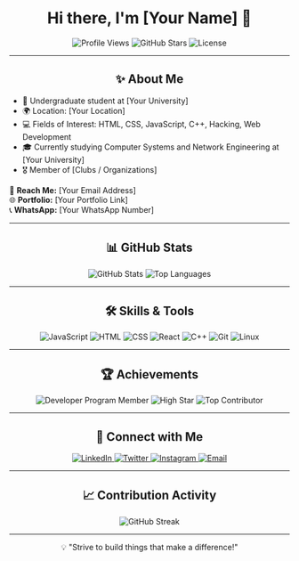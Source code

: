 <h1 align="center">Hi there, I'm [Your Name] 👋</h1>

<p align="center">
  <img src="https://img.shields.io/badge/Views-1000+-brightgreen" alt="Profile Views" />
  <img src="https://img.shields.io/badge/GitHub%20Stars-⭐-blue" alt="GitHub Stars" />
  <img src="https://img.shields.io/badge/License-MIT-brightgreen" alt="License" />
</p>

---

<h2 align="center">✨ About Me</h2>

- 🔭 Undergraduate student at [Your University]
- 🌍 Location: [Your Location]
- 💻 Fields of Interest: HTML, CSS, JavaScript, C++, Hacking, Web Development
- 🎓 Currently studying Computer Systems and Network Engineering at [Your University]
- 🎖️ Member of [Clubs / Organizations]

📧 **Reach Me:** [Your Email Address]  
🌐 **Portfolio:** [Your Portfolio Link]  
📞 **WhatsApp:** [Your WhatsApp Number]  

---

<h2 align="center">📊 GitHub Stats</h2>

<div align="center">
  <img src="https://github-readme-stats.vercel.app/api?username=YourUsername&show_icons=true&theme=dark" alt="GitHub Stats" />
  <img src="https://github-readme-stats.vercel.app/api/top-langs/?username=YourUsername&layout=compact&theme=dark" alt="Top Languages" />
</div>

---

<h2 align="center">🛠️ Skills & Tools</h2>

<p align="center">
  <img src="https://img.shields.io/badge/Code-JavaScript-blue" alt="JavaScript" />
  <img src="https://img.shields.io/badge/Code-HTML-orange" alt="HTML" />
  <img src="https://img.shields.io/badge/Code-CSS-blueviolet" alt="CSS" />
  <img src="https://img.shields.io/badge/Code-React-blue" alt="React" />
  <img src="https://img.shields.io/badge/Code-C++-blue" alt="C++" />
  <img src="https://img.shields.io/badge/Tools-Git-brightgreen" alt="Git" />
  <img src="https://img.shields.io/badge/Tools-Linux-red" alt="Linux" />
</p>

---

<h2 align="center">🏆 Achievements</h2>

<div align="center">
  <img src="https://img.shields.io/badge/Developer%20Program%20Member-%F0%9F%91%8D-blue" alt="Developer Program Member" />
  <img src="https://img.shields.io/badge/High%20Star-%E2%AD%90-yellow" alt="High Star" />
  <img src="https://img.shields.io/badge/Top%20Contributor-%F0%9F%8E%89-brightgreen" alt="Top Contributor" />
</div>

---

<h2 align="center">🤝 Connect with Me</h2>

<p align="center">
  <a href="https://www.linkedin.com/in/YourProfile" target="_blank">
    <img src="https://img.shields.io/badge/LinkedIn-%230077B5.svg?&style=for-the-badge&logo=linkedin&logoColor=white" alt="LinkedIn"/>
  </a>
  <a href="https://twitter.com/YourProfile" target="_blank">
    <img src="https://img.shields.io/badge/Twitter-%231DA1F2.svg?&style=for-the-badge&logo=twitter&logoColor=white" alt="Twitter"/>
  </a>
  <a href="https://instagram.com/YourProfile" target="_blank">
    <img src="https://img.shields.io/badge/Instagram-%23E4405F.svg?&style=for-the-badge&logo=instagram&logoColor=white" alt="Instagram"/>
  </a>
  <a href="mailto:YourEmail@example.com">
    <img src="https://img.shields.io/badge/Email-D14836?style=for-the-badge&logo=gmail&logoColor=white" alt="Email"/>
  </a>
</p>

---

<h2 align="center">📈 Contribution Activity</h2>

<p align="center">
  <img src="https://github-readme-streak-stats.herokuapp.com/?user=YourUsername&theme=dark" alt="GitHub Streak" />
</p>

---

<p align="center">💡 "Strive to build things that make a difference!"</p>

